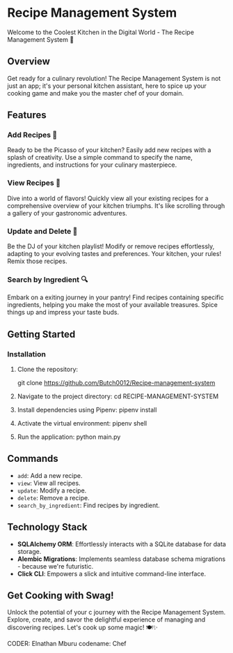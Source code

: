# Recipe Management System

Welcome to the Coolest Kitchen in the Digital World - The Recipe Management System 🚀

## Overview

Get ready for a culinary revolution! The Recipe Management System is not just an app; it's your personal kitchen assistant, here to spice up your cooking game and make you the master chef of your domain.

## Features

### Add Recipes 🌮
Ready to be the Picasso of your kitchen? Easily add new recipes with a splash of creativity. Use a simple command to specify the name, ingredients, and instructions for your culinary masterpiece.

### View Recipes 📸
Dive into a world of flavors! Quickly view all your existing recipes for a comprehensive overview of your kitchen triumphs. It's like scrolling through a gallery of your gastronomic  adventures.

### Update and Delete 🔄
Be the DJ of your kitchen playlist! Modify or remove recipes effortlessly, adapting to your evolving tastes and preferences. Your kitchen, your rules! Remix those recipes.

### Search by Ingredient 🔍

Embark on a exiting journey in your pantry! Find recipes containing specific ingredients, helping you make the most of your available treasures. Spice things up and impress your taste buds.

## Getting Started

### Installation

1. Clone the repository:
   
   git clone https://github.com/Butch0012/Recipe-management-system
   
2. Navigate to the project directory:
  cd RECIPE-MANAGEMENT-SYSTEM

3. Install dependencies using Pipenv:
 pipenv install


4. Activate the virtual environment:
 pipenv shell


5. Run the application:
 python main.py


## Commands

- `add`: Add a new recipe.
- `view`: View all recipes.
- `update`: Modify a recipe.
- `delete`: Remove a recipe.
- `search_by_ingredient`: Find recipes by ingredient.

## Technology Stack

- **SQLAlchemy ORM**: Effortlessly interacts with a SQLite database for data storage.
- **Alembic Migrations**: Implements seamless database schema migrations - because we're futuristic.
- **Click CLI**: Empowers a slick and intuitive command-line interface.

## Get Cooking with Swag!

Unlock the potential of your c journey with the Recipe Management System. Explore, create, and savor the delightful experience of managing and discovering recipes. Let's cook up some magic! 🍽️✨
 
 CODER: Elnathan Mburu 
 codename: Chef



